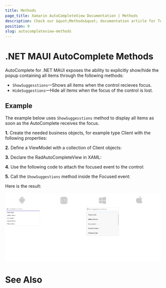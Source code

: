 ```yaml
---
title: Methods
page_title: Xamarin AutoCompleteView Documentation | Methods
description: Check our &quot;Methods&quot; documentation article for Telerik AutoCompleteView for Xamarin control.
position: 9
slug: autocompleteview-methods
---
```


# .NET MAUI AutoComplete Methods

AutoComplete for .NET MAUI exposes the ability to explicitly show/hide the popup containing all items through the following methods:

* `ShowSuggesstions`&mdash;Shows all items when the control recieves focus.
* `HideSuggestions`&mdash;Hide all items when the focus of the control is lost.

## Example

The example below uses `ShowSuggesstions` method to display all items as soon as the AutoComplete receives the focus. 

**1.** Create the needed business objects, for example type Client with the following properties:

<snippet id='autocomplete-client-businessobject'/>

**2.** Define a ViewModel with a collection of Client objects:

<snippet id='autocomplete-clients-viewmodel'/>

**3.** Declare the RadAutoCompleteView in XAML:

<snippet id='autocomplete-data-binding'/>

**4.** Use the following code to attach the focused event to the control:

<snippet id='autocomplete-focused'/>

**5.** Call the `ShowSuggestions` method inside the Focused event:

<snippet id='autocomplete-showsuggestions'/>

Here is the result:

![.NET MAUI AutoComplete Show Suggestions](images/autocompleteview-showsuggestions.png "AutoComplete ShowSuggestions")

# See Also


